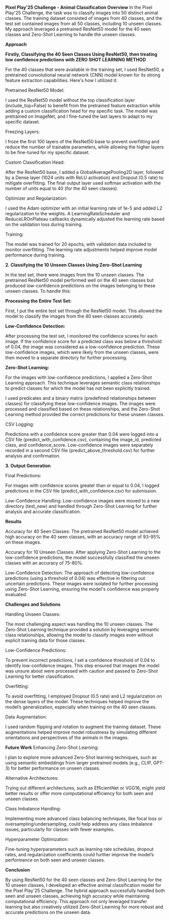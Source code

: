 ****Pixel Play'25 Challenge - Animal Classification Overview****
In the Pixel Play'25 Challenge, the task was to classify images into 50 distinct animal classes. The training dataset consisted of images from 40 classes, and the test set contained images from all 50 classes, including 10 unseen classes. My approach leveraged a pretrained ResNet50 model for the 40 seen classes and Zero-Shot Learning to handle the unseen classes.

****Approach****

****Firstly, Classifying the 40 Seen Classes Using ResNet50, then treating low confidence predictions with  **ZERO SHOT LEARNING METHOD******


For the 40 classes that were available in the training set, I used ResNet50, a pretrained convolutional neural network (CNN) model known for its strong feature extraction capabilities. Here's how I utilized it:


Pretrained ResNet50 Model:


I used the ResNet50 model without the top classification layer (include_top=False) to benefit from the pretrained feature extraction while adding a custom classification head for my specific task.
The model was pretrained on ImageNet, and I fine-tuned the last layers to adapt to my specific dataset.

Freezing Layers:


I froze the first 100 layers of the ResNet50 base to prevent overfitting and reduce the number of trainable parameters, while allowing the higher layers to be fine-tuned for my specific dataset.

Custom Classification Head:

After the ResNet50 base, I added a GlobalAveragePooling2D layer, followed by a Dense layer (1024 units with ReLU activation) and Dropout (0.5 rate) to mitigate overfitting.
The final output layer used softmax activation with the number of units equal to 40 (for the 40 seen classes).

Optimizer and Regularization:


I used the Adam optimizer with an initial learning rate of 1e-5 and added L2 regularization to the weights.
A LearningRateScheduler and ReduceLROnPlateau callbacks dynamically adjusted the learning rate based on the validation loss during training.

Training:


The model was trained for 20 epochs, with validation data included to monitor overfitting. The learning rate adjustments helped improve model performance during training.

****2. Classifying the 10 Unseen Classes Using Zero-Shot Learning****

In the test set, there were images from the 10 unseen classes. The pretrained ResNet50 model performed well on the 40 seen classes but produced low-confidence predictions on the images belonging to these unseen classes. To handle this:

****Processing the Entire Test Set:****

First, I put the entire test set through the ResNet50 model. This allowed the model to classify the images from the 40 seen classes accurately.

****Low-Confidence Detection:****

After processing the test set, I monitored the confidence scores for each image. If the confidence score for a predicted class was below a threshold of 0.04, the image was considered as a low-confidence prediction.
These low-confidence images, which were likely from the unseen classes, were then moved to a separate directory for further processing.

****Zero-Shot Learning:****

For the images with low-confidence predictions, I applied a Zero-Shot Learning approach. This technique leverages semantic class relationships to predict classes for which the model has not been explicitly trained.

I used predicates and a binary matrix (predefined relationships between classes) for classifying these low-confidence images. The images were processed and classified based on these relationships, and the Zero-Shot Learning method provided the correct predictions for these unseen classes.

CSV Logging:

Predictions with a confidence score greater than 0.04 were logged into a CSV file (predict_with_confidence.csv), containing the image_id, predicted class, and confidence_score.
Low-confidence images were separately recorded in a second CSV file (predict_above_threshold.csv) for further analysis and confirmation.

****3. Output Generation****

Final Predictions:

For images with confidence scores greater than or equal to 0.04, I logged predictions in the CSV file (predict_with_confidence.csv) for submission.

Low-Confidence Handling:
Low-confidence images were moved to a new directory (test_new) and handled through Zero-Shot Learning for further analysis and accurate classification.

****Results****

Accuracy for 40 Seen Classes: The pretrained ResNet50 model achieved high accuracy on the 40 seen classes, with an accuracy range of 93-95% on these images.

Accuracy for 10 Unseen Classes: After applying Zero-Shot Learning to the low-confidence predictions, the model successfully classified the unseen classes with an accuracy of 75-80%.

Low-Confidence Detection: The approach of detecting low-confidence predictions (using a threshold of 0.04) was effective in filtering out uncertain predictions. These images were isolated for further processing using Zero-Shot Learning, ensuring the model's confidence was properly evaluated.

****Challenges and Solutions****

Handling Unseen Classes:

The most challenging aspect was handling the 10 unseen classes. The Zero-Shot Learning technique provided a solution by leveraging semantic class relationships, allowing the model to classify images even without explicit training data for those classes.

Low-Confidence Predictions:

To prevent incorrect predictions, I set a confidence threshold of 0.04 to identify low-confidence images. This step ensured that images the model was unsure about were processed with caution and passed to Zero-Shot Learning for better classification.

Overfitting:

To avoid overfitting, I employed Dropout (0.5 rate) and L2 regularization on the dense layers of the model. These techniques helped improve the model’s generalization, especially when training on the 40 seen classes.

Data Augmentation:

I used random flipping and rotation to augment the training dataset. These augmentations helped improve model robustness by simulating different orientations and perspectives of the animals in the images.

****Future Work****
Enhancing Zero-Shot Learning:

I plan to explore more advanced Zero-Shot learning techniques, such as using semantic embeddings from larger pretrained models (e.g., CLIP, GPT-3) for better performance on unseen classes.

Alternative Architectures:

Trying out different architectures, such as EfficientNet or VGG16, might yield better results or offer more computational efficiency for both seen and unseen classes.

Class Imbalance Handling:

Implementing more advanced class balancing techniques, like focal loss or oversampling/undersampling, could help address any class imbalance issues, particularly for classes with fewer examples.

Hyperparameter Optimization:

Fine-tuning hyperparameters such as learning rate schedules, dropout rates, and regularization coefficients could further improve the model’s performance on both seen and unseen classes.

****Conclusion****

By using ResNet50 for the 40 seen classes and Zero-Shot Learning for the 10 unseen classes, I developed an effective animal classification model for the Pixel Play'25 Challenge. The hybrid approach successfully handled both seen and unseen classes, achieving high accuracy while maintaining computational efficiency. This approach not only leveraged transfer learning but also creatively utilized Zero-Shot Learning for more robust and accurate predictions on the unseen data.

